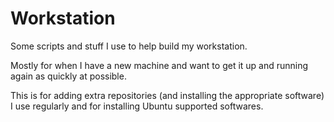 # Workstation

Some scripts and stuff I use to help build my workstation.

Mostly for when I have a new machine and want to get it up and running again as quickly at possible.

This is for adding extra repositories (and installing the appropriate software) I use regularly and for installing Ubuntu supported softwares.
